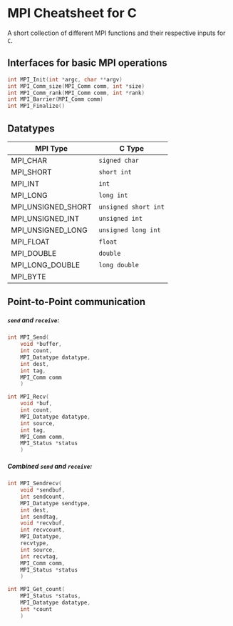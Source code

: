 # MPI Cheatsheet for C
A short collection of different MPI functions and their respective inputs for `C`.

## Interfaces for basic MPI operations
```c
int MPI_Init(int *argc, char **argv)
int MPI_Comm_size(MPI_Comm comm, int *size)
int MPI_Comm_rank(MPI_Comm comm, int *rank)
int MPI_Barrier(MPI_Comm comm)
int MPI_Finalize()
```
 
## Datatypes

MPI Type           | C Type
--------           | ----------
MPI_CHAR           | `signed char`
MPI_SHORT          | `short int`
MPI_INT            | `int`
MPI_LONG           | `long int`
MPI_UNSIGNED_SHORT | `unsigned short int`
MPI_UNSIGNED_INT   | `unsigned int`
MPI_UNSIGNED_LONG  | `unsigned long int`
MPI_FLOAT          | `float`
MPI_DOUBLE         | `double`
MPI_LONG_DOUBLE    | `long double`
MPI_BYTE           |

## Point-to-Point communication

##### `send` and `receive`:
```c
int MPI_Send(
    void *buffer,
    int count,
    MPI_Datatype datatype,
    int dest,
    int tag,
    MPI_Comm comm
    )
```

```c
int MPI_Recv( 
    void *buf, 
    int count, 
    MPI_Datatype datatype, 
    int source, 
    int tag, 
    MPI_Comm comm, 
    MPI_Status *status
    )
```

##### Combined `send` and `receive`:
```c
int MPI_Sendrecv(
    void *sendbuf, 
    int sendcount, 
    MPI_Datatype sendtype, 
    int dest, 
    int sendtag, 
    void *recvbuf, 
    int recvcount, 
    MPI_Datatype,
    recvtype, 
    int source, 
    int recvtag, 
    MPI_Comm comm, 
    MPI_Status *status
    )
```

```c
int MPI_Get_count(
    MPI_Status *status, 
    MPI_Datatype datatype, 
    int *count
    )
```
    
    
    
    
    
    
    
    
 



